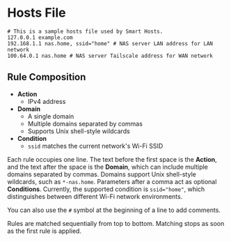 # Hosts File

```hosts
# This is a sample hosts file used by Smart Hosts.
127.0.0.1 example.com
192.168.1.1 nas.home, ssid="home" # NAS server LAN address for LAN network
100.64.0.1 nas.home # NAS server Tailscale address for WAN network
```

## Rule Composition

- **Action**
  - IPv4 address
- **Domain**
  - A single domain
  - Multiple domains separated by commas
  - Supports Unix shell-style wildcards
- **Condition**
  - `ssid` matches the current network's Wi-Fi SSID

Each rule occupies one line. The text before the first space is the **Action**,
and the text after the space is the **Domain**,
which can include multiple domains separated by commas.
Domains support Unix shell-style wildcards, such as `*-nas.home`.
Parameters after a comma act as optional **Conditions**.
Currently, the supported condition is `ssid="home"`,
which distinguishes between different Wi-Fi network environments.

You can also use the `#` symbol at the beginning of a line to add comments.

Rules are matched sequentially from top to bottom.
Matching stops as soon as the first rule is applied.
